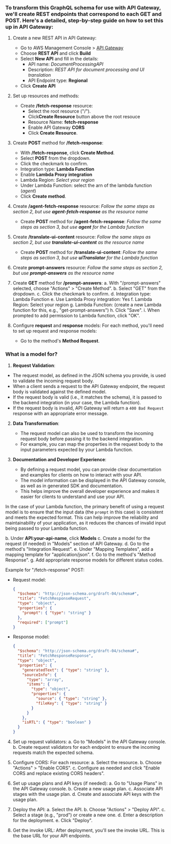 ### To transform this GraphQL schema for use with API Gateway, we'll create REST endpoints that correspond to each GET and POST. Here's a detailed, step-by-step guide on how to set this up in API Gateway:

1. Create a new REST API in API Gateway:
   - Go to AWS Management Console > [API Gateway](https://console.aws.amazon.com/apigateway?p=pm&c=sm&z=1)
   - Choose **REST API** and click **Build**
   - Select **New API** and fill in the details:
      - API name: *DocumentProcessingAPI*
      - Description: *REST API for document processing and UI translation*
      - API Endpoint type: **Regional**
   - Click **Create API**

2. Set up resources and methods:
   - Create **/fetch-response** resource:
      - Select the root resource ("/").
      - Click**Create Resource** button above the root resouce
      - Resource Name: **fetch-response**
      - Enable API Gateway **CORS**
      - Click **Create Resource**.

3. Create **POST** method for **/fetch-response**:
   - With **/fetch-response**, click **Create Method**.
   - Select **POST** from the dropdown.
   - Click the checkmark to confirm.
   - Integration type: **Lambda Function**
   - Enable **Lambda Proxy integration**
   - Lambda Region: *Select your region*
   - Under Lambda Function: select the arn of the lambda function (*agent*)
   - Click **Create method**.

4. Create **/agent-fetch-response** resource:
   *Follow the same steps as section 2, but use **agent-fetch-response** as the resource name*
   - Create **POST** method for **/agent-fetch-response**:
   *Follow the same steps as section 3, but use **agent** for the Lambda function*

5. Create **/translate-ui-content** resource:
   *Follow the same steps as section 2, but use **translate-ui-content** as the resource name*
   - Create **POST** method for **/translate-ui-content**:
   *Follow the same steps as section 3, but use **uiTranslator** for the Lambda function*

6. Create **prompt-answers** resource:
   *Follow the same steps as section 2, but use **prompt-answers** as the resource name*

7. Create **GET** method for **/prompt-answers**:
   a. With "/prompt-answers" selected, choose "Actions" > "Create Method".
   b. Select "GET" from the dropdown.
   c. Click the checkmark to confirm.
   d. Integration type: Lambda Function
   e. Use Lambda Proxy integration: Yes
   f. Lambda Region: Select your region
   g. Lambda Function: (create a new Lambda function for this, e.g., "get-prompt-answers")
   h. Click "Save".
   i. When prompted to add permission to Lambda function, click "OK".

7. Configure **request** and **response** models:
   For each method, you'll need to set up request and response models:

   - Go to the method's **Method Request**.
  ### What is a model for?
  1. **Request Validation**:
   - The request model, as defined in the JSON schema you provide, is used to validate the incoming request body.
   - When a client sends a request to the API Gateway endpoint, the request body is validated against the defined model.
   - If the request body is valid (i.e., it matches the schema), it is passed to the backend integration (in your case, the Lambda function).
   - If the request body is invalid, API Gateway will return a `400 Bad Request` response with an appropriate error message.

2. **Data Transformation**:
   - The request model can also be used to transform the incoming request body before passing it to the backend integration.
   - For example, you can map the properties in the request body to the input parameters expected by your Lambda function.

3. **Documentation and Developer Experience**:
   - By defining a request model, you can provide clear documentation and examples for clients on how to interact with your API.
   - The model information can be displayed in the API Gateway console, as well as in generated SDK and documentation.
   - This helps improve the overall developer experience and makes it easier for clients to understand and use your API.

In the case of your Lambda function, the primary benefit of using a request model is to ensure that the input data (the `prompt` in this case) is consistent and meets the expected format. This can help improve the reliability and maintainability of your application, as it reduces the chances of invalid input being passed to your Lambda function.

   b. Under **API:your-api-name**, click **Models**
   c. Create a model for the request (if needed) in "Models" section of API Gateway.
   d. Go to the method's "Integration Request".
   e. Under "Mapping Templates", add a mapping template for "application/json".
   f. Go to the method's "Method Response".
   g. Add appropriate response models for different status codes.

   Example for "/fetch-response" POST:
   - Request model:
     ```json
     {
       "$schema": "http://json-schema.org/draft-04/schema#",
       "title": "FetchResponseRequest",
       "type": "object",
       "properties": {
         "prompt": { "type": "string" }
       },
       "required": ["prompt"]
     }
     ```
   - Response model:
     ```json
     {
       "$schema": "http://json-schema.org/draft-04/schema#",
       "title": "FetchResponseResponse",
       "type": "object",
       "properties": {
         "generatedText": { "type": "string" },
         "sourceInfo": {
           "type": "array",
           "items": {
             "type": "object",
             "properties": {
               "source": { "type": "string" },
               "fileKey": { "type": "string" }
             }
           }
         },
         "isRTL": { "type": "boolean" }
       }
     }
     ```

4. Set up request validators:
   a. Go to "Models" in the API Gateway console.
   b. Create request validators for each endpoint to ensure the incoming requests match the expected schema.

5. Configure CORS:
   For each resource:
   a. Select the resource.
   b. Choose "Actions" > "Enable CORS".
   c. Configure as needed and click "Enable CORS and replace existing CORS headers".

6. Set up usage plans and API keys (if needed):
   a. Go to "Usage Plans" in the API Gateway console.
   b. Create a new usage plan.
   c. Associate API stages with the usage plan.
   d. Create and associate API keys with the usage plan.

7. Deploy the API:
   a. Select the API.
   b. Choose "Actions" > "Deploy API".
   c. Select a stage (e.g., "prod") or create a new one.
   d. Enter a description for the deployment.
   e. Click "Deploy".

8. Get the invoke URL:
   After deployment, you'll see the invoke URL. This is the base URL for your API endpoints.
